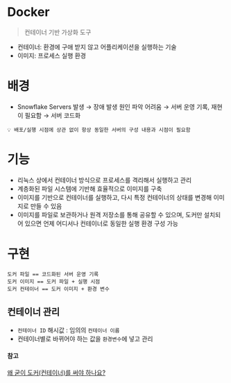 # Docker

> 컨테이너 기반 가상화 도구

- 컨테이너: 환경에 구애 받지 않고 어플리케이션을 실행하는 기술
- 이미지: 프로세스 실행 환경

# 배경

- Snowflake Servers 발생 → 장애 발생 원인 파악 어려움 → 서버 운영 기록, 재현이 필요함 → 서버 코드화

```
💡 배포/실행 시점에 상관 없이 항상 동일한 서버의 구성 내용과 시점이 필요함
```

# 기능

- 리눅스 상에서 컨테이너 방식으로 프로세스를 격리해서 실행하고 관리
- 계층화된 파일 시스템에 기반해 효율적으로 이미지를 구축
- 이미지를 기반으로 컨테이너를 실행하고, 다시 특정 컨테이너의 상태를 변경해 이미지로 만들 수 있음
- 이미지를 파일로 보관하거나 원격 저장소를 통해 공유할 수 있으며, 도커만 설치되어 있으면 언제 어디서나 컨테이너로 동일한 실행 환경 구성 가능

# 구현

```
도커 파일 == 코드화된 서버 운영 기록
도커 이미지 == 도커 파일 + 실행 시점
도커 컨테이너 == 도커 이미지 + 환경 변수
```

## 컨테이너 관리

- `컨테이너 ID` 해시값 : 임의의 `컨테이너 이름`
- 컨테이너별로 바뀌어야 하는 값을 `환경변수`에 넣고 관리


#### 참고

[왜 굳이 도커(컨테이너)를 써야 하나요?](https://www.44bits.io/ko/post/why-should-i-use-docker-container)

